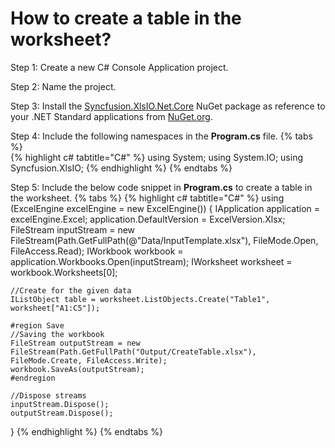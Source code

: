 # How to create a table in the worksheet?

Step 1: Create a new C# Console Application project.

Step 2: Name the project.

Step 3: Install the [Syncfusion.XlsIO.Net.Core](https://www.nuget.org/packages/Syncfusion.XlsIO.Net.Core) NuGet package as reference to your .NET Standard applications from [NuGet.org](https://www.nuget.org).

Step 4: Include the following namespaces in the **Program.cs** file.
{% tabs %}  
{% highlight c# tabtitle="C#" %}
using System;
using System.IO;
using Syncfusion.XlsIO;
{% endhighlight %}
{% endtabs %}  

Step 5: Include the below code snippet in **Program.cs** to create a table in the worksheet.
{% tabs %}
{% highlight c# tabtitle="C#" %}
using (ExcelEngine excelEngine = new ExcelEngine())
{
	IApplication application = excelEngine.Excel;
	application.DefaultVersion = ExcelVersion.Xlsx;
	FileStream inputStream = new FileStream(Path.GetFullPath(@"Data/InputTemplate.xlsx"), FileMode.Open, FileAccess.Read);
	IWorkbook workbook = application.Workbooks.Open(inputStream);
	IWorksheet worksheet = workbook.Worksheets[0];
	
	//Create for the given data
	IListObject table = worksheet.ListObjects.Create("Table1", worksheet["A1:C5"]);

	#region Save
	//Saving the workbook
	FileStream outputStream = new FileStream(Path.GetFullPath("Output/CreateTable.xlsx"), FileMode.Create, FileAccess.Write);
	workbook.SaveAs(outputStream);
	#endregion

	//Dispose streams
	inputStream.Dispose();
	outputStream.Dispose();
}
{% endhighlight %}
{% endtabs %}